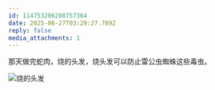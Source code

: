 ```yaml
---
id: 114753206208757364
date: 2025-06-27T03:29:27.789Z
reply: false
media_attachments: 1
---
```


那天做完蛇肉，烧的头发，烧头发可以防止雷公虫蜘蛛这些毒虫。

![烧的头发](https://files.e5n.cc/media_attachments/files/114/753/205/756/608/203/original/1df6c84d9342c302.jpg)
